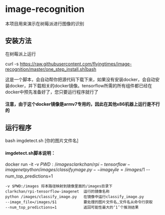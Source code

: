 # image-recognition

本项目用来演示在树莓派进行图像的识别

## 安装方法

在树莓派上运行

curl -s https://raw.githubusercontent.com/flyingtimes/image-recognition/master/one_step_install.sh|bash

这是一个脚本，会自动帮你把源代码下载下来，如果没有安装docker，会自动安装docker，并下载相关的docker镜像。tensorflow所需的所有组件都已经在docker中预先准备好了，您只要运行程序就行了
#### 注意，由于这个docker镜像是armv7专用的，因此在其他x86机器上运行是不行的

## 运行程序

bash imgdetect.sh  [你的图片文件名]

#### imgdetect.sh脚本说明：
docker run -it -v $PWD:/images clarkchan/rpi-tensorflow-imagenet python /images/classify_image.py --image_file=/images/$1 --num_top_predictions=1

	-v $PWD:/images 将本路径映射到镜像里面的/images目录下
	clarkchan/rpi-tensorflow-imagenet  运行的镜像名称
	python /images/classify_image.py   在镜像中运行classify_image.py
	--image_file=/images/$1            要处理的图片文件名,文件名从命令行获取
	--num_top_predictions=1            返回可能性最大的‘1’个推测结果
